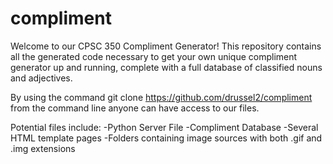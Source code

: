 compliment
==========
Welcome to our CPSC 350 Compliment Generator!
This repository contains all the generated code necessary to get your own unique compliment
generator up and running, complete with a full database of classified nouns and adjectives. 

By using the command git clone https://github.com/drussel2/compliment from the command line
anyone can have access to our files. 

Potential files include:
-Python Server File
-Compliment Database
-Several HTML template pages 
-Folders containing image sources with both .gif and .img extensions
